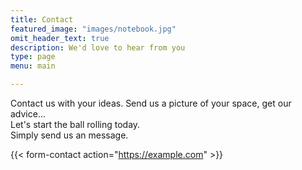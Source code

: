 ```yaml
---
title: Contact
featured_image: "images/notebook.jpg"
omit_header_text: true
description: We'd love to hear from you
type: page
menu: main

---
```



Contact us with your ideas. Send us a picture of your space, get our advice...  
Let's start the ball rolling today.  
Simply send us an message.

{{< form-contact action="https://example.com"  >}}
